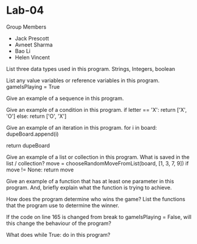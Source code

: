 # Lab-04

Group Members 
- Jack Prescott 
- Avneet Sharma
- Bao Li
- Helen Vincent 

List three data types used in this program.
Strings, Integers, boolean 

List any value variables or reference variables in this program.
gameIsPlaying = True

Give an example of a sequence in this program.
 
Give an example of a condition in this program.
 if letter == 'X':
  return ['X', 'O']
 else:
  return ['O', 'X']
  
Give an example of an iteration in this program.
for i in board:
  dupeBoard.append(i)
  
 return dupeBoard
 
Give an example of a list or collection in this program. What is saved in the list / collection?
 move = chooseRandomMoveFromList(board, [1, 3, 7, 9])
 if move != None:
  return move
  
Give an example of a function that has at least one parameter in this program. And, briefly explain what the function is trying to achieve.
 
How does the program determine who wins the game? List the functions that the program use to determine the winner.
 
If the code on line 165 is changed from break to gameIsPlaying = False, will this change the behaviour of the program?
 
What does while True: do in this program?

